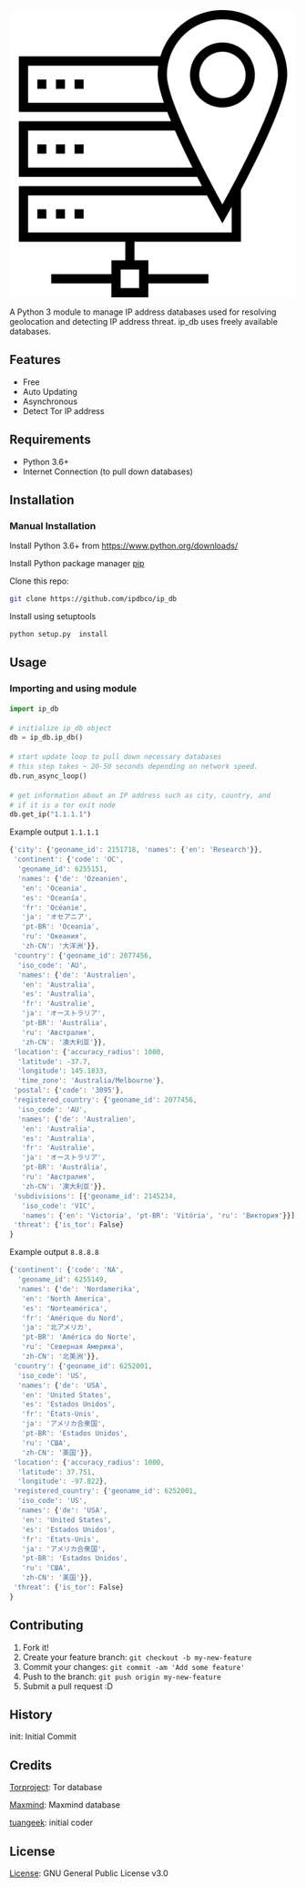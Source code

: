 ![ip_db (IP_Database)](img/ip_database_350x350.png?raw=true "ip_db")

A Python 3 module to manage IP address databases used for resolving geolocation and detecting IP address threat. ip_db uses freely available databases.

## Features

- Free
- Auto Updating
- Asynchronous
- Detect Tor IP address

## Requirements

- Python 3.6+
- Internet Connection (to pull down databases)

## Installation

### Manual Installation

Install Python 3.6+ from https://www.python.org/downloads/

Install Python package manager [pip](https://pip.pypa.io/en/stable/installing/) 

Clone this repo:
```bash
git clone https://github.com/ipdbco/ip_db
```

Install using setuptools
```bash
python setup.py  install
```


## Usage

### Importing and using module
```python
import ip_db

# initialize ip_db object
db = ip_db.ip_db()

# start update loop to pull down necessary databases
# this step takes ~ 20-50 seconds depending on network speed.
db.run_async_loop()

# get information about an IP address such as city, country, and
# if it is a tor exit node
db.get_ip("1.1.1.1")
```

Example output `1.1.1.1`
```javascript
{'city': {'geoname_id': 2151718, 'names': {'en': 'Research'}},
 'continent': {'code': 'OC',
  'geoname_id': 6255151,
  'names': {'de': 'Ozeanien',
   'en': 'Oceania',
   'es': 'Oceanía',
   'fr': 'Océanie',
   'ja': 'オセアニア',
   'pt-BR': 'Oceania',
   'ru': 'Океания',
   'zh-CN': '大洋洲'}},
 'country': {'geoname_id': 2077456,
  'iso_code': 'AU',
  'names': {'de': 'Australien',
   'en': 'Australia',
   'es': 'Australia',
   'fr': 'Australie',
   'ja': 'オーストラリア',
   'pt-BR': 'Austrália',
   'ru': 'Австралия',
   'zh-CN': '澳大利亚'}},
 'location': {'accuracy_radius': 1000,
  'latitude': -37.7,
  'longitude': 145.1833,
  'time_zone': 'Australia/Melbourne'},
 'postal': {'code': '3095'},
 'registered_country': {'geoname_id': 2077456,
  'iso_code': 'AU',
  'names': {'de': 'Australien',
   'en': 'Australia',
   'es': 'Australia',
   'fr': 'Australie',
   'ja': 'オーストラリア',
   'pt-BR': 'Austrália',
   'ru': 'Австралия',
   'zh-CN': '澳大利亚'}},
 'subdivisions': [{'geoname_id': 2145234,
   'iso_code': 'VIC',
   'names': {'en': 'Victoria', 'pt-BR': 'Vitória', 'ru': 'Виктория'}}],
 'threat': {'is_tor': False}
}
```

Example output `8.8.8.8`
```javascript
{'continent': {'code': 'NA',
  'geoname_id': 6255149,
  'names': {'de': 'Nordamerika',
   'en': 'North America',
   'es': 'Norteamérica',
   'fr': 'Amérique du Nord',
   'ja': '北アメリカ',
   'pt-BR': 'América do Norte',
   'ru': 'Северная Америка',
   'zh-CN': '北美洲'}},
 'country': {'geoname_id': 6252001,
  'iso_code': 'US',
  'names': {'de': 'USA',
   'en': 'United States',
   'es': 'Estados Unidos',
   'fr': 'États-Unis',
   'ja': 'アメリカ合衆国',
   'pt-BR': 'Estados Unidos',
   'ru': 'США',
   'zh-CN': '美国'}},
 'location': {'accuracy_radius': 1000,
  'latitude': 37.751,
  'longitude': -97.822},
 'registered_country': {'geoname_id': 6252001,
  'iso_code': 'US',
  'names': {'de': 'USA',
   'en': 'United States',
   'es': 'Estados Unidos',
   'fr': 'États-Unis',
   'ja': 'アメリカ合衆国',
   'pt-BR': 'Estados Unidos',
   'ru': 'США',
   'zh-CN': '美国'}},
 'threat': {'is_tor': False}
}
 ```


## Contributing

1. Fork it!
2. Create your feature branch: `git checkout -b my-new-feature`
3. Commit your changes: `git commit -am 'Add some feature'`
4. Push to the branch: `git push origin my-new-feature`
5. Submit a pull request :D

## History

init: Initial Commit

## Credits

[Torproject](https://torproject.org): Tor database

[Maxmind](https://www.maxmind.com/en/geoip2-databases): Maxmind database

[tuangeek](https://github.com/tuangeek): initial coder

## License

[License](license): GNU General Public License v3.0
